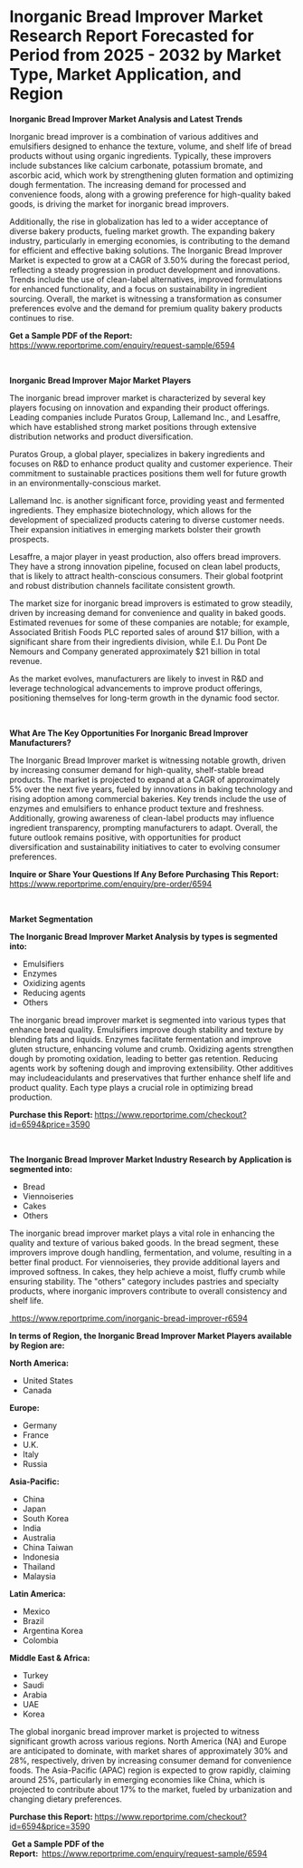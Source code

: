 <p><h1>Inorganic Bread Improver Market Research Report Forecasted for Period from 2025 -  2032 by Market Type, Market Application, and Region</h1></p><p><strong>Inorganic Bread Improver Market Analysis and Latest Trends</strong></p>
<p><p>Inorganic bread improver is a combination of various additives and emulsifiers designed to enhance the texture, volume, and shelf life of bread products without using organic ingredients. Typically, these improvers include substances like calcium carbonate, potassium bromate, and ascorbic acid, which work by strengthening gluten formation and optimizing dough fermentation. The increasing demand for processed and convenience foods, along with a growing preference for high-quality baked goods, is driving the market for inorganic bread improvers.</p><p>Additionally, the rise in globalization has led to a wider acceptance of diverse bakery products, fueling market growth. The expanding bakery industry, particularly in emerging economies, is contributing to the demand for efficient and effective baking solutions. The Inorganic Bread Improver Market is expected to grow at a CAGR of 3.50% during the forecast period, reflecting a steady progression in product development and innovations. Trends include the use of clean-label alternatives, improved formulations for enhanced functionality, and a focus on sustainability in ingredient sourcing. Overall, the market is witnessing a transformation as consumer preferences evolve and the demand for premium quality bakery products continues to rise.</p></p>
<p><strong>Get a Sample PDF of the Report:&nbsp;</strong> <a href="https://www.reportprime.com/enquiry/request-sample/6594?utm_campaign=4555&utm_medium=2&utm_source=Github&utm_content=ia&utm_term=16052025&utm_id=inorganic-bread-improver">https://www.reportprime.com/enquiry/request-sample/6594</a></p>
<p>&nbsp;</p>
<p><strong>Inorganic Bread Improver Major Market Players</strong></p>
<p><p>The inorganic bread improver market is characterized by several key players focusing on innovation and expanding their product offerings. Leading companies include Puratos Group, Lallemand Inc., and Lesaffre, which have established strong market positions through extensive distribution networks and product diversification.</p><p>Puratos Group, a global player, specializes in bakery ingredients and focuses on R&D to enhance product quality and customer experience. Their commitment to sustainable practices positions them well for future growth in an environmentally-conscious market. </p><p>Lallemand Inc. is another significant force, providing yeast and fermented ingredients. They emphasize biotechnology, which allows for the development of specialized products catering to diverse customer needs. Their expansion initiatives in emerging markets bolster their growth prospects.</p><p>Lesaffre, a major player in yeast production, also offers bread improvers. They have a strong innovation pipeline, focused on clean label products, that is likely to attract health-conscious consumers. Their global footprint and robust distribution channels facilitate consistent growth.</p><p>The market size for inorganic bread improvers is estimated to grow steadily, driven by increasing demand for convenience and quality in baked goods. Estimated revenues for some of these companies are notable; for example, Associated British Foods PLC reported sales of around $17 billion, with a significant share from their ingredients division, while E.I. Du Pont De Nemours and Company generated approximately $21 billion in total revenue.</p><p>As the market evolves, manufacturers are likely to invest in R&D and leverage technological advancements to improve product offerings, positioning themselves for long-term growth in the dynamic food sector.</p></p>
<p>&nbsp;</p>
<p><strong>What Are The Key Opportunities For Inorganic Bread Improver Manufacturers?</strong></p>
<p><p>The Inorganic Bread Improver market is witnessing notable growth, driven by increasing consumer demand for high-quality, shelf-stable bread products. The market is projected to expand at a CAGR of approximately 5% over the next five years, fueled by innovations in baking technology and rising adoption among commercial bakeries. Key trends include the use of enzymes and emulsifiers to enhance product texture and freshness. Additionally, growing awareness of clean-label products may influence ingredient transparency, prompting manufacturers to adapt. Overall, the future outlook remains positive, with opportunities for product diversification and sustainability initiatives to cater to evolving consumer preferences.</p></p>
<p><strong>Inquire or Share Your Questions If Any Before Purchasing This Report:</strong> <a href="https://www.reportprime.com/enquiry/pre-order/6594?utm_campaign=4555&utm_medium=2&utm_source=Github&utm_content=ia&utm_term=16052025&utm_id=inorganic-bread-improver">https://www.reportprime.com/enquiry/pre-order/6594</a></p>
<p>&nbsp;</p>
<p><strong>Market Segmentation</strong></p>
<p><strong>The Inorganic Bread Improver Market Analysis by types is segmented into:</strong></p>
<p><ul><li>Emulsifiers</li><li>Enzymes</li><li>Oxidizing agents</li><li>Reducing agents</li><li>Others</li></ul></p>
<p><p>The inorganic bread improver market is segmented into various types that enhance bread quality. Emulsifiers improve dough stability and texture by blending fats and liquids. Enzymes facilitate fermentation and improve gluten structure, enhancing volume and crumb. Oxidizing agents strengthen dough by promoting oxidation, leading to better gas retention. Reducing agents work by softening dough and improving extensibility. Other additives may includeacidulants and preservatives that further enhance shelf life and product quality. Each type plays a crucial role in optimizing bread production.</p></p>
<p><strong>Purchase this Report:&nbsp;</strong><a href="https://www.reportprime.com/checkout?id=6594&price=3590&utm_campaign=4555&utm_medium=2&utm_source=Github&utm_content=ia&utm_term=16052025&utm_id=inorganic-bread-improver">https://www.reportprime.com/checkout?id=6594&price=3590</a></p>
<p>&nbsp;</p>
<p><strong>The Inorganic Bread Improver Market Industry Research by Application is segmented into:</strong></p>
<p><ul><li>Bread</li><li>Viennoiseries</li><li>Cakes</li><li>Others</li></ul></p>
<p><p>The inorganic bread improver market plays a vital role in enhancing the quality and texture of various baked goods. In the bread segment, these improvers improve dough handling, fermentation, and volume, resulting in a better final product. For viennoiseries, they provide additional layers and improved softness. In cakes, they help achieve a moist, fluffy crumb while ensuring stability. The "others" category includes pastries and specialty products, where inorganic improvers contribute to overall consistency and shelf life.</p></p>
<p><a href="https://www.reportprime.com/inorganic-bread-improver-r6594?utm_campaign=4555&utm_medium=2&utm_source=Github&utm_content=ia&utm_term=16052025&utm_id=inorganic-bread-improver">&nbsp;https://www.reportprime.com/inorganic-bread-improver-r6594</a></p>
<p><strong>In terms of Region, the Inorganic Bread Improver Market Players available by Region are:</strong></p>
<p>
    <p> <strong> North America: </strong>
        <ul>
            <li>United States</li>
            <li>Canada</li>
        </ul>
        </p> 
    <p> <strong> Europe: </strong>
        <ul>
            <li>Germany</li>
            <li>France</li>
            <li>U.K.</li>
            <li>Italy</li>
            <li>Russia</li>
        </ul>
        </p> 
    <p> <strong> Asia-Pacific: </strong>
        <ul>
            <li>China</li>
            <li>Japan</li>
            <li>South Korea</li>
            <li>India</li>
            <li>Australia</li>
            <li>China Taiwan</li>
            <li>Indonesia</li>
            <li>Thailand</li>
            <li>Malaysia</li>
        </ul>
        </p> 
    <p> <strong> Latin America: </strong>
        <ul>
            <li>Mexico</li>
            <li>Brazil</li>
            <li>Argentina Korea</li>
            <li>Colombia</li>
        </ul>
        </p> 
    <p> <strong> Middle East & Africa: </strong>
        <ul>
            <li>Turkey</li>
            <li>Saudi</li>
            <li>Arabia</li>
            <li>UAE</li>
            <li>Korea</li>
        </ul>
    </p>
    </p>
<p><p>The global inorganic bread improver market is projected to witness significant growth across various regions. North America (NA) and Europe are anticipated to dominate, with market shares of approximately 30% and 28%, respectively, driven by increasing consumer demand for convenience foods. The Asia-Pacific (APAC) region is expected to grow rapidly, claiming around 25%, particularly in emerging economies like China, which is projected to contribute about 17% to the market, fueled by urbanization and changing dietary preferences.</p></p>
<p><strong>Purchase this Report: </strong><a href="https://www.reportprime.com/checkout?id=6594&price=3590&utm_campaign=4555&utm_medium=2&utm_source=Github&utm_content=ia&utm_term=16052025&utm_id=inorganic-bread-improver">https://www.reportprime.com/checkout?id=6594&price=3590</a></p>
<p>&nbsp;<strong>Get a Sample PDF of the Report:&nbsp;&nbsp;</strong><a href="https://www.reportprime.com/enquiry/request-sample/6594?utm_campaign=4555&utm_medium=2&utm_source=Github&utm_content=ia&utm_term=16052025&utm_id=inorganic-bread-improver">https://www.reportprime.com/enquiry/request-sample/6594</a></p>
<p><strong></strong></p>
<p><p></p><p></p><p></p></p>